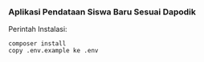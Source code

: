 ### Aplikasi Pendataan Siswa Baru Sesuai Dapodik


Perintah Instalasi:
```
composer install
copy .env.example ke .env
```
